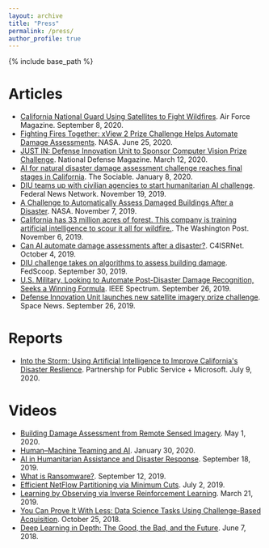 ```yaml
---
layout: archive
title: "Press"
permalink: /press/
author_profile: true
---
```


{% include base_path %}

Articles
========
* [California National Guard Using Satellites to Fight Wildfires](https://www.airforcemag.com/california-national-guard-using-satellites-to-fight-wildfires/). Air Force Magazine. September 8, 2020.
* [Fighting Fires Together: xView 2 Prize Challenge Helps Automate Damage Assessments](https://appliedsciences.nasa.gov/our-impact/news/fighting-fires-together-xview-2-prize-challenge-helps-automate-damage-assessments). NASA. June 25, 2020.
* [JUST IN: Defense Innovation Unit to Sponsor Computer Vision Prize Challenge](https://www.nationaldefensemagazine.org/articles/2020/3/12/defense-innovation-unit-to-sponsor-computer-vision-prize-challenge). National Defense Magazine. March 12, 2020.
* [AI for natural disaster damage assessment challenge reaches final stages in California](https://sociable.co/technology/ai-natural-disaster-damage-assessment-california/). The Sociable. January 8, 2020.
* [DIU teams up with civilian agencies to start humanitarian AI challenge](https://federalnewsnetwork.com/artificial-intelligence/2019/11/diu-teams-up-with-civilian-agencies-to-start-humanitarian-ai-challenge/). Federal News Network. November 19, 2019.
* [A Challenge to Automatically Assess Damaged Buildings After a Disaster](https://appliedsciences.nasa.gov/our-impact/story/challenge-automatically-assess-damaged-buildings-after-disaster). NASA. November 7, 2019.
* [California has 33 million acres of forest. This company is training artificial intelligence to scour it all for wildfire.](https://www.washingtonpost.com/technology/2019/11/06/california-has-million-acres-forest-this-company-is-training-artificial-intelligence-scour-it-all-wildfire/). The Washington Post. November 6, 2019.
* [Can AI automate damage assessments after a disaster?](https://www.c4isrnet.com/intel-geoint/2019/10/04/can-ai-automate-damage-assessments-after-a-disaster/). C4ISRNet. October 4, 2019.
* [DIU challenge takes on algorithms to assess building damage](https://www.fedscoop.com/xview2-challenge-building-damage-disaster-recovery/). FedScoop. September 30, 2019.
* [U.S. Military, Looking to Automate Post-Disaster Damage Recognition, Seeks a Winning Formula](https://spectrum.ieee.org/tech-talk/computing/software/defense-department-launches-disastrous-computer-vision-contest). IEEE Spectrum. September 26, 2019.
* [Defense Innovation Unit launches new satellite imagery prize challenge](https://spacenews.com/defense-innovation-unit-launches-new-satellite-imagery-prize-challenge/). Space News. September 26, 2019.

Reports
=======
* [Into the Storm: Using Artificial Intelligence to Improve California's Disaster Reslience](https://ourpublicservice.org/publications/into-the-storm-using-artificial-intelligence-to-improve-californias-disaster-resilience/). Partnership for Public Service + Microsoft. July 9, 2020.

Videos
=======
* [Building Damage Assessment from Remote Sensed Imagery](https://www.youtube.com/watch?v=Gv5iAgzxtPg). May 1, 2020.
* [Human–Machine Teaming and AI](https://www.youtube.com/watch?v=S1Hvhapt_Z0). January 30, 2020.
* [AI in Humanitarian Assistance and Disaster Response](https://www.youtube.com/watch?v=UW5CP9YahG0). September 18, 2019.
* [What is Ransomware?](https://www.youtube.com/watch?v=FXJ0Vr4jtus). September 12, 2019.
* [Efficient NetFlow Partitioning via Minimum Cuts](https://www.youtube.com/watch?v=5PNCr9e6s5I). July 2, 2019.
* [Learning by Observing via Inverse Reinforcement Learning](https://www.youtube.com/watch?v=5Cfd5btfR3g). March 21, 2019.
* [You Can Prove It With Less: Data Science Tasks Using Challenge-Based Acquisition](https://www.youtube.com/watch?v=5IwDm9McL-o). October 25, 2018.
* [Deep Learning in Depth: The Good, the Bad, and the Future](https://www.youtube.com/watch?v=9XVeaHI-pVM). June 7, 2018.
